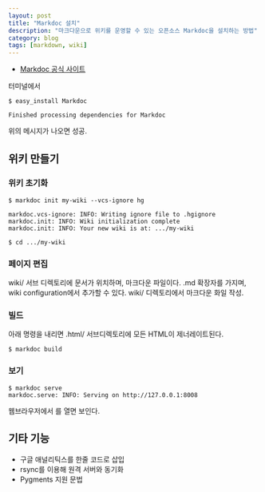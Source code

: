 ```yaml
---
layout: post
title: "Markdoc 설치"
description: "마크다운으로 위키를 운영할 수 있는 오픈소스 Markdoc을 설치하는 방법"
category: blog
tags: [markdown, wiki]
---
```


* [Markdoc 공식 사이트](http://markdoc.org/)

터미널에서

    $ easy_install Markdoc

    Finished processing dependencies for Markdoc

위의 메시지가 나오면 성공.

## 위키 만들기

### 위키 초기화

    $ markdoc init my-wiki --vcs-ignore hg

    markdoc.vcs-ignore: INFO: Writing ignore file to .hgignore
    markdoc.init: INFO: Wiki initialization complete
    markdoc.init: INFO: Your new wiki is at: .../my-wiki

    $ cd .../my-wiki 

### 페이지 편집

wiki/ 서브 디렉토리에 문서가 위치하며, 마크다운 파일이다. .md 확장자를 가지며, wiki configuration에서 추가할 수 있다. wiki/ 디렉토리에서 마크다운 화일 작성.

### 빌드

아래 명령을 내리면 .html/ 서브디렉토리에 모든 HTML이 제너레이트된다.

    $ markdoc build

### 보기

    $ markdoc serve
    markdoc.serve: INFO: Serving on http://127.0.0.1:8008


웹브라우저에서 를 열면 보인다.

## 기타 기능

  * 구글 애널리틱스를 한줄 코드로 삽입
  * rsync를 이용해 원격 서버와 동기화
  * Pygments 지원 문법  